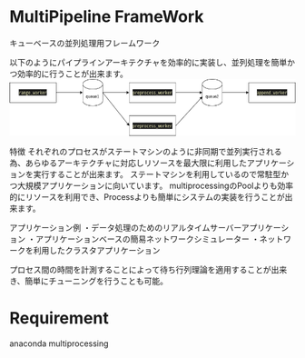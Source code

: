 # MultiPipeline FrameWork
キューベースの並列処理用フレームワーク

以下のようにパイプラインアーキテクチャを効率的に実装し、並列処理を簡単かつ効率的に行うことが出来ます。
![proj_image1](multipipeline_queue_test.png)

特徴
それぞれのプロセスがステートマシンのように非同期で並列実行される為、あらゆるアーキテクチャに対応しリソースを最大限に利用したアプリケーションを実行することが出来ます。
ステートマシンを利用しているので常駐型かつ大規模アプリケーションに向いています。
multiprocessingのPoolよりも効率的にリソースを利用でき、Processよりも簡単にシステムの実装を行うことが出来ます。

アプリケーション例
・データ処理のためのリアルタイムサーバーアプリケーション
・アプリケーションベースの簡易ネットワークシミュレーター
・ネットワークを利用したクラスタアプリケーション

プロセス間の時間を計測することによって待ち行列理論を適用することが出来き、簡単にチューニングを行うことも可能。

# Requirement
anaconda
multiprocessing
